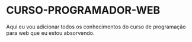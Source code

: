 # CURSO-PROGRAMADOR-WEB
Aqui eu vou adicionar todos os conhecimentos do curso de programação para web que eu estou absorvendo.
